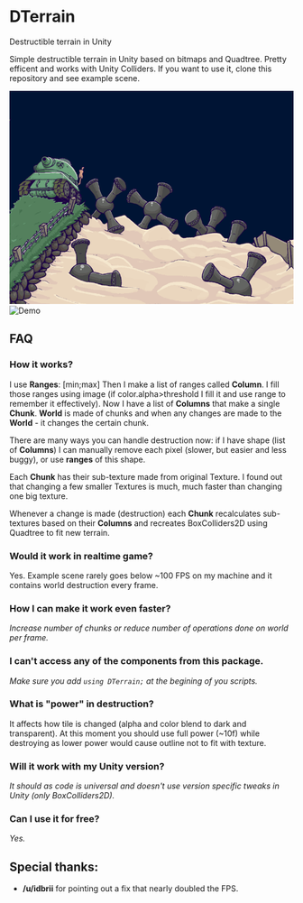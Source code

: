 # DTerrain
Destructible terrain in Unity

Simple destructible terrain in Unity based on bitmaps and Quadtree. Pretty efficent and works with Unity Colliders. If you want to use it, clone this repository and see example scene.

![Demo](dterraingif1.gif)
![Demo](gif.gif)

## FAQ
### How it works?
I use **Ranges**: [min;max]
Then I make a list of ranges called **Column**.
I fill those ranges using image (if color.alpha>threshold I fill it and use range to remember it effectively).
Now I have a list of **Columns** that make a single **Chunk**. **World** is made of chunks and when any changes are made to the **World** - it changes the certain chunk. 

There are many ways you can handle destruction now: if I have shape (list of **Columns**) I can manually remove each pixel (slower, but easier and less buggy), or use **ranges** of this shape.

Each **Chunk** has their sub-texture made from original Texture. I found out that changing a few smaller Textures is much, much faster than changing one big texture. 

Whenever a change is made (destruction) each **Chunk** recalculates sub-textures based on their **Columns** and recreates BoxColliders2D using Quadtree to fit new terrain.

### Would it work in realtime game?
Yes. Example scene rarely goes below ~100 FPS on my machine and it contains world destruction every frame.
### How I can make it work even faster?
*Increase number of chunks or reduce number of operations done on world per frame.*
### I can't access any of the components from this package.
*Make sure you add ```using DTerrain;``` at the begining of you scripts.*
### What is "power" in destruction?
It affects how tile is changed (alpha and color blend to dark and transparent). At this moment you should use full power (~10f) while destroying as lower power would cause outline not to fit with texture.
### Will it work with my Unity version?
*It should as code is universal and doesn't use version specific tweaks in Unity (only BoxColliders2D).*
### Can I use it for free?
*Yes.*

## Special thanks:
- **/u/idbrii** for pointing out a fix that nearly doubled the FPS.
